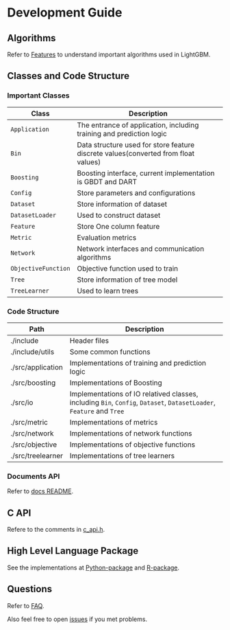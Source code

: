 # Development Guide

## Algorithms

Refer to [Features](./Features.rst) to understand important algorithms used in LightGBM.

## Classes and Code Structure

### Important Classes

| Class | Description |
| --- | --- |
| `Application` | The entrance of application, including training and prediction logic |
| `Bin` | Data structure used for store feature discrete values(converted from float values) |
| `Boosting` | Boosting interface, current implementation is GBDT and DART |
| `Config` | Store parameters and configurations |
| `Dataset` | Store information of dataset |
| `DatasetLoader` | Used to construct dataset |
| `Feature` | Store One column feature |
| `Metric` | Evaluation metrics |
| `Network` | Network interfaces and communication algorithms |
| `ObjectiveFunction` | Objective function used to train |
| `Tree` | Store information of tree model |
| `TreeLearner` | Used to learn trees |

### Code Structure

| Path | Description |
| --- | --- |
| ./include | Header files |
| ./include/utils | Some common functions |
| ./src/application | Implementations of training and prediction logic |
| ./src/boosting | Implementations of Boosting |
| ./src/io | Implementations of IO relatived classes, including `Bin`, `Config`, `Dataset`, `DatasetLoader`, `Feature` and `Tree` |
| ./src/metric | Implementations of metrics |
| ./src/network | Implementations of network functions |
| ./src/objective | Implementations of objective functions |
| ./src/treelearner | Implementations of tree learners |

### Documents API

Refer to [docs README](./README.rst).

## C API

Refere to the comments in [c_api.h](https://github.com/Microsoft/LightGBM/blob/master/include/LightGBM/c_api.h).

## High Level Language Package

See the implementations at [Python-package](https://github.com/Microsoft/LightGBM/tree/master/python-package) and [R-package](https://github.com/Microsoft/LightGBM/tree/master/R-package).

## Questions

Refer to [FAQ](./FAQ.rst).

Also feel free to open [issues](https://github.com/Microsoft/LightGBM/issues) if you met problems.